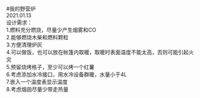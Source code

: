 #我的野营炉<br>
		2021.01.13<br>
		设计需求：<br>
			1.燃料充分燃烧，尽量少产生烟雾和CO<br>
			2.能够燃烧木柴和燃料颗粒<br>
			3.方便清理炉灰<br>
			4.可以做饭，也可以放在帐篷内取暖，取暖时表面温度不能太高，否则可能引起火灾<br>
			5.预留烧烤格子，至少可以烤一个红薯<br>
			6.考虑添加水冷接口，用水冷设备群暖，水量小于4L<br>
			7.嵌入一个温度表显示温度<br>
			8.考虑烟囱尽量少带走热量<br>
